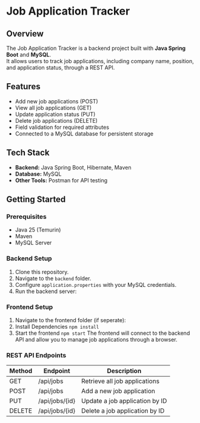 # Job Application Tracker

## Overview
The Job Application Tracker is a backend project built with **Java Spring Boot** and **MySQL**.  
It allows users to track job applications, including company name, position, and application status, through a REST API.

## Features
- Add new job applications (POST)
- View all job applications (GET)
- Update application status (PUT)
- Delete job applications (DELETE)
- Field validation for required attributes
- Connected to a MySQL database for persistent storage

## Tech Stack
- **Backend:** Java Spring Boot, Hibernate, Maven  
- **Database:** MySQL  
- **Other Tools:** Postman for API testing

## Getting Started

### Prerequisites
- Java 25 (Temurin)  
- Maven  
- MySQL Server

### Backend Setup
1. Clone this repository.
2. Navigate to the `backend` folder.
3. Configure `application.properties` with your MySQL credentials.
4. Run the backend server:

### Frontend Setup
1. Navigate to the frontend folder (if seperate):
2. Install Dependencies
   ```npm install```
3. Start the frontend
   ```npm start```
The frontend will connect to the backend API and allow you to manage job applications through a browser.

### REST API Endpoints
| Method | Endpoint       | Description                     |
|--------|----------------|---------------------------------|
| GET    | /api/jobs      | Retrieve all job applications   |
| POST   | /api/jobs      | Add a new job application       |
| PUT    | /api/jobs/{id} | Update a job application by ID  |
| DELETE | /api/jobs/{id} | Delete a job application by ID  |
